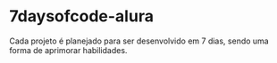 # 7daysofcode-alura
Cada projeto é planejado para ser desenvolvido em 7 dias, sendo uma forma de aprimorar habilidades.
